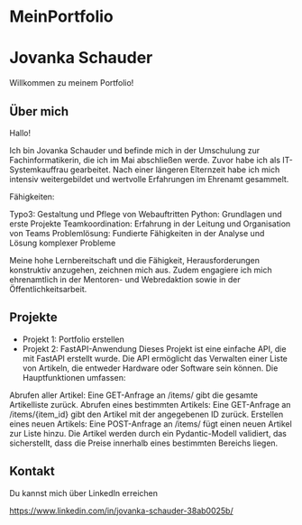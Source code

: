 # MeinPortfolio
# Jovanka Schauder

Willkommen zu meinem Portfolio!

## Über mich
Hallo!

Ich bin Jovanka Schauder und befinde mich in der Umschulung zur Fachinformatikerin, die ich im Mai abschließen werde. Zuvor habe ich als IT-Systemkauffrau gearbeitet. Nach einer längeren Elternzeit habe ich mich intensiv weitergebildet und wertvolle Erfahrungen im Ehrenamt gesammelt.

Fähigkeiten:

Typo3: Gestaltung und Pflege von Webauftritten
Python: Grundlagen und erste Projekte
Teamkoordination: Erfahrung in der Leitung und Organisation von Teams
Problemlösung: Fundierte Fähigkeiten in der Analyse und Lösung komplexer Probleme

Meine hohe Lernbereitschaft und die Fähigkeit, Herausforderungen konstruktiv anzugehen, zeichnen mich aus. Zudem engagiere ich mich ehrenamtlich in der Mentoren- und Webredaktion sowie in der Öffentlichkeitsarbeit.

## Projekte
- Projekt 1: Portfolio erstellen 
- Projekt 2: FastAPI-Anwendung
 Dieses Projekt ist eine einfache API, die mit FastAPI erstellt wurde. Die API ermöglicht das Verwalten einer Liste von Artikeln, die entweder Hardware oder Software sein können. Die Hauptfunktionen umfassen:

Abrufen aller Artikel: Eine GET-Anfrage an /items/ gibt die gesamte Artikelliste zurück.
Abrufen eines bestimmten Artikels: Eine GET-Anfrage an /items/{item_id} gibt den Artikel mit der angegebenen ID zurück.
Erstellen eines neuen Artikels: Eine POST-Anfrage an /items/ fügt einen neuen Artikel zur Liste hinzu.
Die Artikel werden durch ein Pydantic-Modell validiert, das sicherstellt, dass die Preise innerhalb eines bestimmten Bereichs liegen.

  

## Kontakt
Du kannst mich über LinkedIn erreichen 

https://www.linkedin.com/in/jovanka-schauder-38ab0025b/
